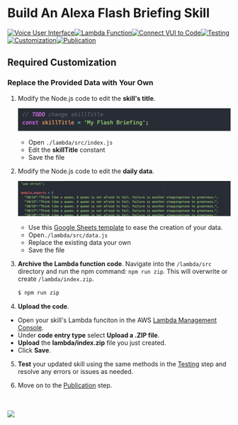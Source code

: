 # Build An Alexa Flash Briefing Skill
[![Voice User Interface](https://m.media-amazon.com/images/G/01/mobile-apps/dex/alexa/alexa-skills-kit/tutorials/navigation/1-locked._TTH_.png)](./1-voice-user-interface.md)[![Lambda Function](https://m.media-amazon.com/images/G/01/mobile-apps/dex/alexa/alexa-skills-kit/tutorials/navigation/2-locked._TTH_.png)](./2-lambda-function.md)[![Connect VUI to Code](https://m.media-amazon.com/images/G/01/mobile-apps/dex/alexa/alexa-skills-kit/tutorials/navigation/3-locked._TTH_.png)](./3-connect-vui-to-code.md)[![Testing](https://m.media-amazon.com/images/G/01/mobile-apps/dex/alexa/alexa-skills-kit/tutorials/navigation/4-locked._TTH_.png)](./4-testing.md)[![Customization](https://m.media-amazon.com/images/G/01/mobile-apps/dex/alexa/alexa-skills-kit/tutorials/navigation/5-on._TTH_.png)](./5-customization.md)[![Publication](https://m.media-amazon.com/images/G/01/mobile-apps/dex/alexa/alexa-skills-kit/tutorials/navigation/6-off._TTH_.png)](./6-publication.md)

## Required Customization

### Replace the Provided Data with Your Own

1. Modify the Node.js code to edit the **skill's title**.

	![](05-customization-index.png)

	- Open ```./lambda/src/index.js```
	- Edit the **skillTitle** constant
	- Save the file

2. Modify the Node.js code to edit the **daily data**.

	![](05-customization-data.png)

	- Use this [Google Sheets template](https://docs.google.com/spreadsheets/d/1_pitjZcZ46vReytXG2sAOg4eD5U2VS_Pe83a1-PoKIQ/edit?usp=sharing) to ease the creation of your data.
	- Open```./lambda/src/data.js```
	- Replace the existing data your own
	- Save the file

3. **Archive the Lambda function code**. Navigate into the `/lambda/src` directory and run the npm command: `npm run zip`. This will overwrite or create `/lambda/index.zip`.

	```bash
	$ npm run zip
	```

4.  **Upload the code**.
  * Open your skill's Lambda funciton in the AWS [Lambda Management Console](https://console.aws.amazon.com/lambda/home).
  * Under **code entry type** select **Upload a .ZIP file**.
  * **Upload** the **lambda/index.zip** file you just created.
  * Click **Save**.

5. **Test** your updated skill using the same methods in the [Testing](./4-testing.md) step and resolve any errors or issues as needed.

5. Move on to the [Publication](./6-publication.md) step.

<br/><br/>
<a href="./6-publication.md"><img src="https://m.media-amazon.com/images/G/01/mobile-apps/dex/alexa/alexa-skills-kit/tutorials/general/buttons/button_next_publication._TTH_.png" /></a>
